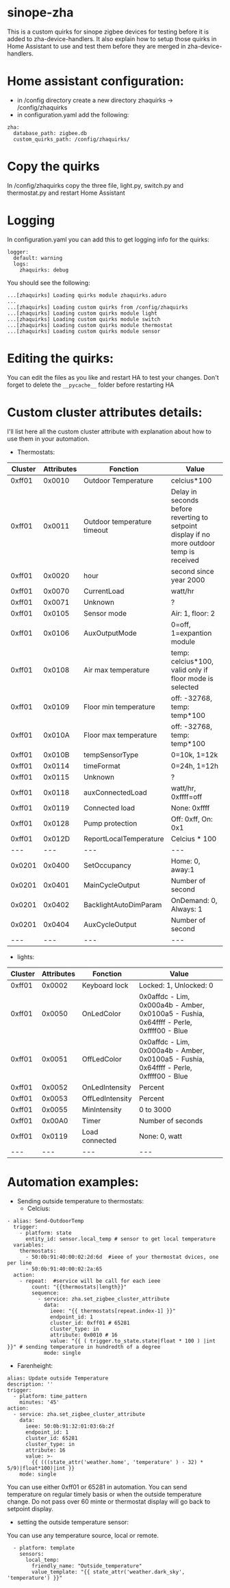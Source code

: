 # sinope-zha
This is a custom quirks for sinope zigbee devices for testing before it is added to zha-device-handlers. It also explain how to setup those quirks in Home Assistant to use and test them before they are merged in zha-device-handlers.

# Home assistant configuration:
- in /config directory create a new directory zhaquirks -> /config/zhaquirks
- in configuration.yaml add the following:
```
zha:
  database_path: zigbee.db
  custom_quirks_path: /config/zhaquirks/
```
# Copy the quirks
In /config/zhaquirks copy the three file, light.py, switch.py and thermostat.py and restart Home Assistant

# Logging
In configuration.yaml you can add this to get logging info for the quirks:
```
logger:
  default: warning
  logs:
    zhaquirks: debug
```
You should see the following:
```
...[zhaquirks] Loading quirks module zhaquirks.aduro
...
...[zhaquirks] Loading custom quirks from /config/zhaquirks
...[zhaquirks] Loading custom quirks module light
...[zhaquirks] Loading custom quirks module switch
...[zhaquirks] Loading custom quirks module thermostat
...[zhaquirks] Loading custom quirks module sensor
```

# Editing the quirks:
You can edit the files as you like and restart HA to test your changes. Don't forget to delete the ```__pycache__``` folder before restarting HA

# Custom cluster attributes details:

I'll list here all the custom cluster attribute with explanation about how to use them in your automation.
- Thermostats:

|Cluster|Attributes|Fonction |Value
| --- | --- | --- | ---
|0xff01|0x0010|Outdoor Temperature|celcius*100
|0xff01|0x0011|Outdoor temperature timeout| Delay in seconds before reverting to setpoint display if no more outdoor temp is received
|0xff01|0x0020|hour| second since year 2000
|0xff01|0x0070|CurrentLoad| watt/hr
|0xff01|0x0071|Unknown| ?
|0xff01|0x0105|Sensor mode|Air: 1, floor: 2
|0xff01|0x0106|AuxOutputMode|0=off, 1=expantion module
|0xff01|0x0108|Air max temperature|temp: celcius*100, valid only if floor mode is selected
|0xff01|0x0109|Floor min temperature| off: -32768, temp: temp*100
|0xff01|0x010A|Floor max temperature| off: -32768, temp: temp*100
|0xff01|0x010B|tempSensorType| 0=10k, 1=12k
|0xff01|0x0114|timeFormat|0=24h, 1=12h
|0xff01|0x0115|Unknown| ?
|0xff01|0x0118|auxConnectedLoad| watt/hr, 0xffff=off
|0xff01|0x0119|Connected load|None: 0xffff
|0xff01|0x0128|Pump protection| Off: 0xff, On: 0x1
|0xff01|0x012D|ReportLocalTemperature| Celcius * 100
| --- | --- | --- | ---
|0x0201| 0x0400 |SetOccupancy| Home: 0, away:1
|0x0201| 0x0401 |MainCycleOutput| Number of second
|0x0201|0x0402 |BacklightAutoDimParam| OnDemand: 0, Always: 1
|0x0201| 0x0404|AuxCycleOutput| Number of second
| --- | --- | --- | ---

- lights:

|Cluster|Attributes|Fonction |Value
| --- | --- | --- | ---
|0xff01|0x0002|Keyboard lock| Locked: 1, Unlocked: 0
|0xff01|0x0050|OnLedColor| 0x0affdc - Lim, 0x000a4b - Amber, 0x0100a5 - Fushia, 0x64ffff - Perle, 0xffff00 - Blue
|0xff01|0x0051|OffLedColor| 0x0affdc - Lim, 0x000a4b - Amber, 0x0100a5 - Fushia, 0x64ffff - Perle, 0xffff00 - Blue
|0xff01|0x0052|OnLedIntensity| Percent
|0xff01|0x0053|OffLedIntensity| Percent
|0xff01|0x0055|MinIntensity| 0 to 3000
|0xff01|0x00A0|Timer| Number of seconds
|0xff01|0x0119|Load connected| None: 0, watt
| --- | --- | --- | ---

# Automation examples:
- Sending outside temperature to thermostats:
  - Celcius:
```
- alias: Send-OutdoorTemp
  trigger:
    - platform: state
      entity_id: sensor.local_temp # sensor to get local temperature
  variables:
    thermostats:
      - 50:0b:91:40:00:02:2d:6d  #ieee of your thermostat dvices, one per line
      - 50:0b:91:40:00:02:2a:65
  action:
    - repeat:  #service will be call for each ieee
        count: "{{thermostats|length}}"
        sequence:
          - service: zha.set_zigbee_cluster_attribute
            data:
              ieee: "{{ thermostats[repeat.index-1] }}"
              endpoint_id: 1
              cluster_id: 0xff01 # 65281
              cluster_type: in
              attribute: 0x0010 # 16
              value: "{{ ( trigger.to_state.state|float * 100 ) |int }}" # sending temperature in hundredth of a degree
            mode: single
```
   - Farenheight:
```
alias: Update outside Temperature
description: ''
trigger:
  - platform: time_pattern
    minutes: '45'
action:
  - service: zha.set_zigbee_cluster_attribute
    data:
      ieee: 50:0b:91:32:01:03:6b:2f
      endpoint_id: 1
      cluster_id: 65281
      cluster_type: in
      attribute: 16
      value: >-
        {{ (((state_attr('weather.home', 'temperature' ) - 32) * 5/9)|float*100)|int }}
    mode: single
```
You can use either 0xff01 or 65281 in automation. You can send temperature on regular timely basis or when the outside temperature change. Do not pass over 60 minte or thermostat display will go back to setpoint display.

- setting the outside temperature sensor:

You can use any temperature source, local or remote.
```
  - platform: template
    sensors:
      local_temp:
        friendly_name: "Outside_temperature"
        value_template: "{{ state_attr('weather.dark_sky', 'temperature') }}"
```

